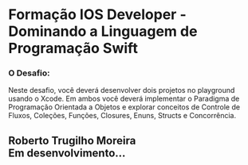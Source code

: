 # Formação IOS Developer - Dominando a Linguagem de Programação Swift

### O Desafio:

Neste desafio, você deverá desenvolver dois projetos no playground usando o Xcode. Em ambos você deverá implementar o Paradigma de Programação Orientada a Objetos e explorar conceitos de Controle de Fluxos, Coleções, Funções, Closures, Enuns, Structs e Concorrência.

## Roberto Trugilho Moreira<br>Em desenvolvimento...
